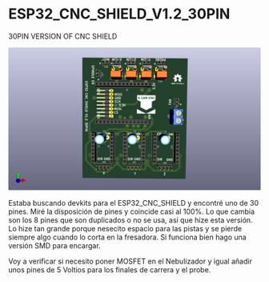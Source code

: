 # ESP32_CNC_SHIELD_V1.2_30PIN
 30PIN VERSION OF CNC SHIELD
 
 ![My Image](Images/Esp32_Cnc_Shield_30Pin_Front.png)

Estaba buscando devkits para el ESP32_CNC_SHIELD y encontré uno de 30 pines. Miré la disposición de pines y coincide casi al 100%.
Lo que cambia son los 8 pines que son duplicados o no se usa, así que hize esta versión. Lo hize tan grande porque nesecito espacio para las pistas y se pierde siempre algo cuando lo corta en la fresadora. Si funciona bien hago una versión SMD para encargar.

Voy a verificar si necesito poner MOSFET en el Nebulizador y igual añadir unos pines de 5 Voltios para los finales de carrera y el probe.
